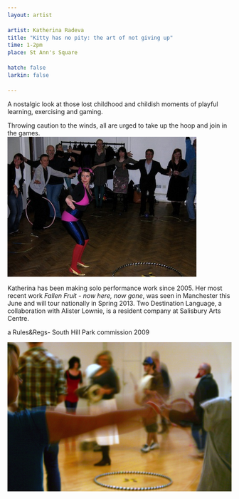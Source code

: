 ```yaml
---
layout: artist

artist: Katherina Radeva
title: "Kitty has no pity: the art of not giving up"
time: 1-2pm
place: St Ann's Square

hatch: false
larkin: false

---
```


A nostalgic look at those lost childhood and childish moments of playful learning, exercising and gaming.    

Throwing caution to the winds, all are urged to take up the hoop and join in the games.    
![Kitty has no pity](kat1.jpg)   

Katherina has been making solo performance work since 2005. Her most recent work *Fallen Fruit - now here, now gone*, was seen in Manchester this June and will tour nationally in Spring 2013. Two Destination Language, a collaboration with Alister Lownie, is a resident company at Salisbury Arts Centre.

a Rules&Regs- South Hill Park commission 2009

![Kitty has no pity](kat2.jpg)